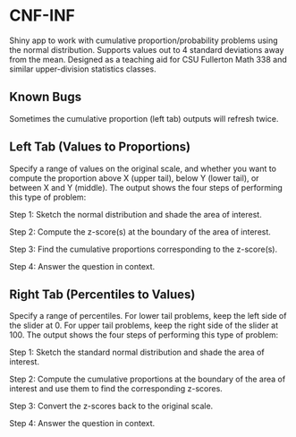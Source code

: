 # CNF-INF
Shiny app to work with cumulative proportion/probability problems using the normal distribution. Supports values out to 4 standard deviations away from the mean.
Designed as a teaching aid for CSU Fullerton Math 338 and similar upper-division statistics classes.

## Known Bugs
Sometimes the cumulative proportion (left tab) outputs will refresh twice.

## Left Tab (Values to Proportions)
Specify a range of values on the original scale, and whether you want to compute the proportion above X (upper tail), below Y (lower tail), or between X and Y (middle).
The output shows the four steps of performing this type of problem:

Step 1: Sketch the normal distribution and shade the area of interest.

Step 2: Compute the z-score(s) at the boundary of the area of interest.

Step 3: Find the cumulative proportions corresponding to the z-score(s).

Step 4: Answer the question in context.

## Right Tab (Percentiles to Values)
Specify a range of percentiles. For lower tail problems, keep the left side of the slider at 0. For upper tail problems, keep the right side of the slider at 100.
The output shows the four steps of performing this type of problem:

Step 1: Sketch the standard normal distribution and shade the area of interest.

Step 2: Compute the cumulative proportions at the boundary of the area of interest and use them to find the corresponding z-scores.

Step 3: Convert the z-scores back to the original scale.

Step 4: Answer the question in context.
